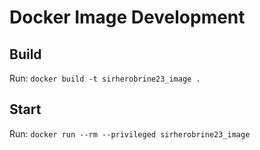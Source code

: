 # Docker Image Development

## Build

Run: `docker build -t sirherobrine23_image .`

## Start

Run: `docker run --rm --privileged sirherobrine23_image`
